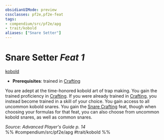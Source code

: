 ```yaml
---
obsidianUIMode: preview
cssclasses: pf2e,pf2e-feat
tags:
- compendium/src/pf2e/apg
- trait/kobold
aliases: ["Snare Setter"]
---
```

# Snare Setter  *Feat 1*  
[kobold](rules/traits/kobold-b1.md "Kobold Ancestry & Heritage Trait")  

- **Prerequisites**: trained in [Crafting](compendium/skills.md#Crafting)

You are adept at the time-honored kobold art of trap making. You gain the trained proficiency in [Crafting](compendium/skills.md#Crafting). If you were already trained in [Crafting](compendium/skills.md#Crafting), you instead become trained in a skill of your choice. You gain access to all uncommon kobold snares. You gain the [Snare Crafting](compendium/feats/snare-crafting.md) feat, though when choosing your formulas for that feat, you can also choose from uncommon kobold snares, as well as common snares.

*Source: Advanced Player's Guide p. 14*  
%% #compendium/src/pf2e/apg #trait/kobold %%